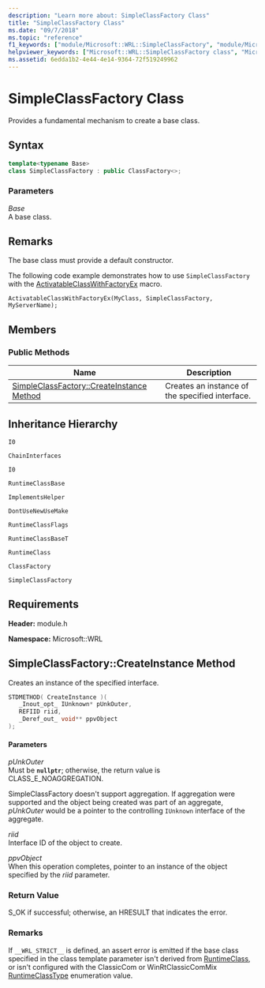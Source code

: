```yaml
---
description: "Learn more about: SimpleClassFactory Class"
title: "SimpleClassFactory Class"
ms.date: "09/7/2018"
ms.topic: "reference"
f1_keywords: ["module/Microsoft::WRL::SimpleClassFactory", "module/Microsoft::WRL::SimpleClassFactory::CreateInstance"]
helpviewer_keywords: ["Microsoft::WRL::SimpleClassFactory class", "Microsoft::WRL::SimpleClassFactory::CreateInstance method"]
ms.assetid: 6edda1b2-4e44-4e14-9364-72f519249962
---
```

# SimpleClassFactory Class

Provides a fundamental mechanism to create a base class.

## Syntax

```cpp
template<typename Base>
class SimpleClassFactory : public ClassFactory<>;
```

### Parameters

*Base*<br/>
A base class.

## Remarks

The base class must provide a default constructor.

The following code example demonstrates how to use `SimpleClassFactory` with the [ActivatableClassWithFactoryEx](activatableclass-macros.md) macro.

`ActivatableClassWithFactoryEx(MyClass, SimpleClassFactory, MyServerName);`

## Members

### Public Methods

|Name|Description|
|----------|-----------------|
|[SimpleClassFactory::CreateInstance Method](#createinstance)|Creates an instance of the specified interface.|

## Inheritance Hierarchy

`I0`

`ChainInterfaces`

`I0`

`RuntimeClassBase`

`ImplementsHelper`

`DontUseNewUseMake`

`RuntimeClassFlags`

`RuntimeClassBaseT`

`RuntimeClass`

`ClassFactory`

`SimpleClassFactory`

## Requirements

**Header:** module.h

**Namespace:** Microsoft::WRL

## <a name="createinstance"></a> SimpleClassFactory::CreateInstance Method

Creates an instance of the specified interface.

```cpp
STDMETHOD( CreateInstance )(
   _Inout_opt_ IUnknown* pUnkOuter,
   REFIID riid,
   _Deref_out_ void** ppvObject
);
```

#### Parameters

*pUnkOuter*<br/>
Must be **`nullptr`**; otherwise, the return value is CLASS_E_NOAGGREGATION.

SimpleClassFactory doesn't support aggregation. If aggregation were supported and the object being created was part of an aggregate, *pUnkOuter* would be a pointer to the controlling `IUnknown` interface of the aggregate.

*riid*<br/>
Interface ID of the object to create.

*ppvObject*<br/>
When this operation completes, pointer to an instance of the object specified by the *riid* parameter.

### Return Value

S_OK if successful; otherwise, an HRESULT that indicates the error.

### Remarks

If `__WRL_STRICT__` is defined, an assert error is emitted if the base class specified in the class template parameter isn't derived from [RuntimeClass](runtimeclass-class.md), or isn't configured with the ClassicCom or WinRtClassicComMix [RuntimeClassType](runtimeclasstype-enumeration.md) enumeration value.
